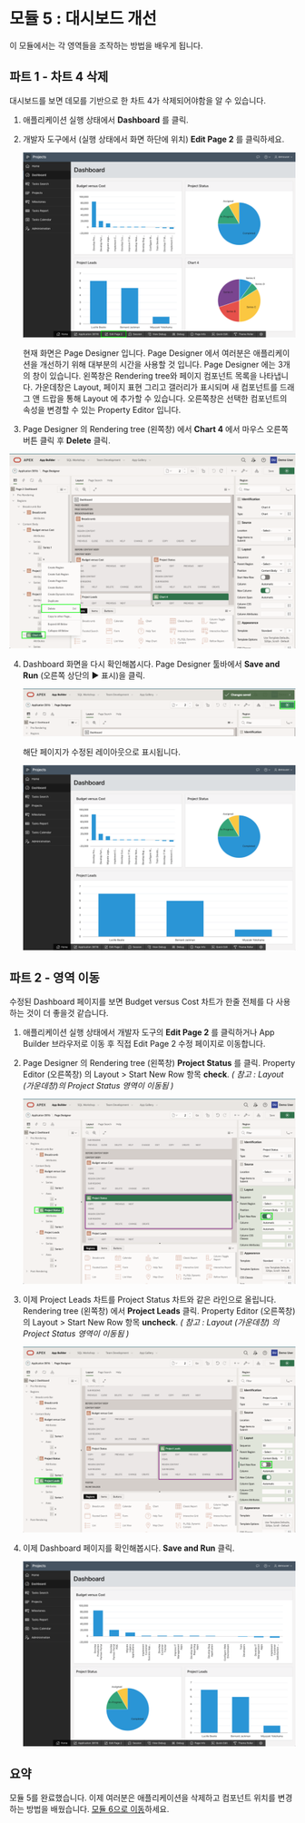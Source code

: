 # 모듈 5 : 대시보드 개선

이 모듈에서는 각 영역들을 조작하는 방법을 배우게 됩니다.



## **파트 1** - 차트 4 삭제

대시보드를 보면 데모를 기반으로 한 차트 4가 삭제되어야함을 알 수 있습니다.

1. 애플리케이션 실행 상태에서 **Dashboard** 를 클릭.

2. 개발자 도구에서 (실행 상태에서 화면 하단에 위치) **Edit Page 2** 를 클릭하세요.

   ![](images/go-page2.png)

   현재 화면은 Page Designer 입니다. Page Designer 에서 여러분은 애플리케이션을 개선하기 위해 대부분의 시간을 사용할 것 입니다. Page Designer 에는 3개의 창이 있습니다. 왼쪽창은 Rendering tree와 페이지 컴포넌트 목록을 나타냅니다. 가운데창은 Layout, 페이지 표현 그리고 갤러리가 표시되며 새 컴포넌트를 드래그 앤 드랍을 통해 Layout 에 추가할 수 있습니다. 오른쪽창은 선택한 컴포넌트의 속성을 변경할 수 있는 Property Editor 입니다.

3.  Page Designer 의 Rendering tree (왼쪽창) 에서 **Chart 4** 에서 마우스 오른쪽 버튼 클릭 후 **Delete** 클릭.

   ![](images/delete-chart.png)

4. Dashboard 화면을 다시 확인해봅시다.
   Page Designer 툴바에서 **Save and Run** (오른쪽 상단의 ▶ 표시)을 클릭.

   ![](images/run-dash.png)

   해단 페이지가 수정된 레이아웃으로 표시됩니다.

   ![](images/view-dash.png)



## **파트 2** - 영역 이동

수정된 Dashboard 페이지를 보면 Budget versus Cost 차트가 한줄 전체를 다 사용하는 것이 더 좋을것 같습니다.

1. 애플리케이션 실행 상태에서 개발자 도구의 **Edit Page 2** 를 클릭하거나 App Builder 브라우저로 이동 후 직접 Edit Page 2 수정 페이지로 이동합니다.

2. Page Designer 의 Rendering tree (왼쪽창) **Project Status** 를 클릭.
   Property Editor (오른쪽창) 의 Layout > Start New Row 항목 **check**.
   *( 참고  : Layout (가운데창)의 Project Status 영역이 이동됨 )*

   ![](images/set-status-m5.png)

3. 이제 Project Leads 차트를 Project Status 차트와 같은 라인으로 올립니다.
   Rendering tree (왼쪽창) 에서 **Project Leads** 클릭.
   Property Editor (오른쪽창) 의 Layout > Start New Row 항목 **uncheck**.
   *( 참고 : Layout (가운데창) 의 Project Status 영역이 이동됨 )*

   ![](images/set-leads.png)

4. 이제 Dashboard 페이지를 확인해봅시다.
   **Save and Run** 클릭.

   ![](images/final-dash.png)



## **요약**

모듈 5를 완료했습니다. 이제 여러분은 애플리케이션을 삭제하고 컴포넌트 위치를 변경하는 방법을 배웠습니다. [모듈 6으로 이동](Module6.md)하세요.
